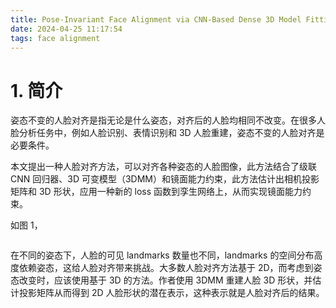 ```yaml
---
title: Pose-Invariant Face Alignment via CNN-Based Dense 3D Model Fitting
date: 2024-04-25 11:17:54
tags: face alignment
---
```


# 1. 简介

姿态不变的人脸对齐是指无论是什么姿态，对齐后的人脸均相同不改变。在很多人脸分析任务中，例如人脸识别、表情识别和 3D 人脸重建，姿态不变的人脸对齐是必要条件。

本文提出一种人脸对齐方法，可以对齐各种姿态的人脸图像，此方法结合了级联 CNN 回归器、3D 可变模型（3DMM）和镜面能力约束，此方法估计出相机投影矩阵和 3D 形状，应用一种新的 loss 函数到孪生网络上，从而实现镜面能力约束。

如图 1，

![]()

在不同的姿态下，人脸的可见 landmarks 数量也不同，landmarks 的空间分布高度依赖姿态，这给人脸对齐带来挑战。大多数人脸对齐方法基于 2D，而考虑到姿态改变时，应该使用基于 3D 的方法。作者使用 3DMM 重建人脸 3D 形状，并估计投影矩阵从而得到 2D 人脸形状的潜在表示，这种表示就是人脸对齐后的结果。

